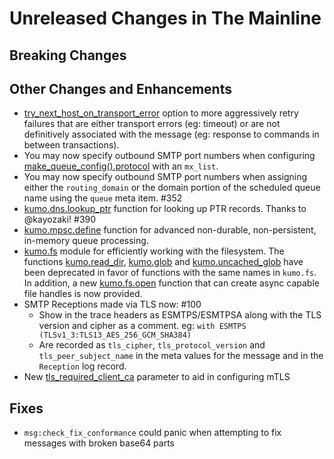 # Unreleased Changes in The Mainline

## Breaking Changes

## Other Changes and Enhancements

 * [try_next_host_on_transport_error](../reference/kumo/make_egress_path/try_next_host_on_transport_error.md)
   option to more aggressively retry failures that are either transport errors
   (eg: timeout) or are not definitively associated with the message (eg:
   response to commands in between transactions).
 * You may now specify outbound SMTP port numbers when configuring
   [make_queue_config().protocol](../reference/kumo/make_queue_config/protocol.md)
   with an `mx_list`.
 * You may now specify outbound SMTP port numbers when assigning either the
   `routing_domain` or the domain portion of the scheduled queue name using the
   `queue` meta item. #352
 * [kumo.dns.lookup_ptr](../reference/kumo.dns/lookup_ptr.md) function for looking
   up PTR records. Thanks to @kayozaki! #390
 * [kumo.mpsc.define](../reference/kumo.mpsc/define.md) function for advanced
   non-durable, non-persistent, in-memory queue processing.
 * [kumo.fs](../reference/kumo.fs/index.md) module for efficiently working with
   the filesystem.  The functions
   [kumo.read_dir](../reference/kumo/read_dir.md),
   [kumo.glob](../reference/kumo/glob.md) and
   [kumo.uncached_glob](../reference/kumo/uncached_glob.md) have been
   deprecated in favor of functions with the same names in `kumo.fs`.  In
   addition, a new [kumo.fs.open](../reference/kumo.fs/open.md) function that
   can create async capable file handles is now provided.
 * SMTP Receptions made via TLS now: #100
    * Show in the trace headers as ESMTPS/ESMTPSA along with the TLS version
      and cipher as a comment. eg: `with ESMTPS (TLSv1_3:TLS13_AES_256_GCM_SHA384)`
    * Are recorded as `tls_cipher`, `tls_protocol_version` and
      `tls_peer_subject_name` in the meta values for the message and in the
      `Reception` log record.
 * New
   [tls_required_client_ca](../reference/kumo/start_esmtp_listener/tls_required_client_ca.md)
   parameter to aid in configuring mTLS

## Fixes

 * `msg:check_fix_conformance` could panic when attempting to fix messages with
   broken base64 parts

